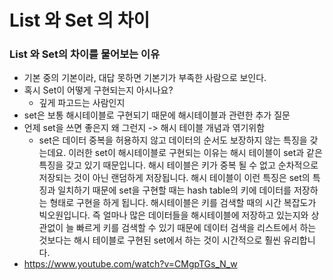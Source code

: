 # List 와 Set 의 차이 



### List 와 Set의 차이를 물어보는 이유

- 기본 중의 기본이라, 대답 못하면 기본기가 부족한 사람으로 보인다. 
- 혹시 Set이 어떻게 구현되는지 아시나요?
  - 깊게 파고드는 사람인지  
- set은 보통 해시테이블로 구현되기 때문에 해시테이블과 관련한 추가 질문
- 언제 set을 쓰면 좋은지 왜 그런지 -> 해시 테이블 개념과 엮기위함 
  - set은 데이터 중복을 허용하지 않고 데이터의 순서도 보장하지 않는 특징을 갖는데요. 이러한 set이 해시테이블로 구현되는 이유는 해시 테이블이 set과 같은 특징을 갖고 있기 때문입니다. 해시 테이블은 키가 중복 될 수 없고 순차적으로 저장되는 것이 아닌 랜덤하게 저장됩니다. 해시 테이블이 이런 특징은 set의 특징과 일치하기 때문에 set을 구현할 때는 hash table의 키에 데이터를 저장하는 형태로 구현을 하게 됩니다. 해시테이블은 키를 검색할 때의 시간 복잡도가 빅오원입니다. 즉 얼마나 많은 데이터들을 해시테이블에 저장하고 있는지와 상관없이 늘 빠르게 키를 검색할 수 있기 때문에 데이터 검색을 리스트에서 하는 것보다는 해시 테이블로 구현된 set에서 하는 것이 시간적으로 훨씬 유리합니다. 
- https://www.youtube.com/watch?v=CMgpTGs_N_w